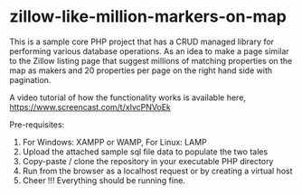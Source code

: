 # zillow-like-million-markers-on-map

This is a sample core PHP project that has a CRUD managed library for performing various database operations.
As an idea to make a page similar to the Zillow listing page that suggest millions of matching properties on the map as makers and 20 properties per page on the right hand side with pagination.

A video tutorial of how the functionality works is available here, https://www.screencast.com/t/xIvcPNVoEk

Pre-requisites:
1. For Windows: XAMPP or WAMP, For Linux: LAMP
2. Upload the attached sample sql file data to populate the two tales
3. Copy-paste / clone the repository in your executable PHP directory
4. Run from the browser as a localhost request or by creating a virtual host
5. Cheer !!! Everything should be running fine.
